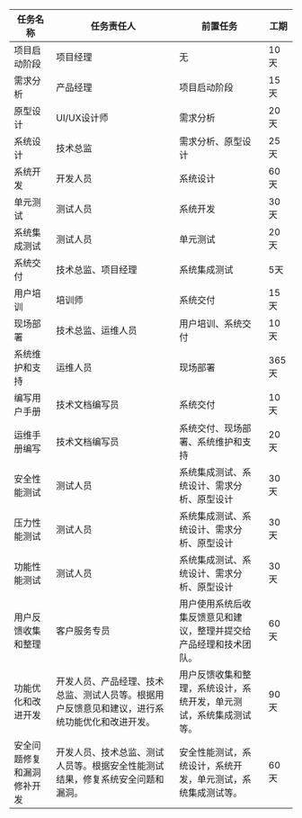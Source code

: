 | 任务名称 | 任务责任人 | 前置任务 | 工期 |
| --- | --- | --- | --- |
| 项目启动阶段 | 项目经理 | 无 | 10天 |
| 需求分析 | 产品经理 | 项目启动阶段 | 15天 |
| 原型设计 | UI/UX设计师 | 需求分析 | 20天 |
| 系统设计 | 技术总监 | 需求分析、原型设计 | 25天 |
| 系统开发 | 开发人员 | 系统设计 | 60天 |
| 单元测试 | 测试人员 | 系统开发 | 30天 |
| 系统集成测试 | 测试人员 | 单元测试 | 20天 |
| 系统交付 | 技术总监、项目经理 | 系统集成测试 | 5天 |
| 用户培训 | 培训师 | 系统交付 | 15天 |
| 现场部署 | 技术总监、运维人员 | 用户培训、系统交付 | 10天 |
| 系统维护和支持 | 运维人员 | 现场部署 | 365天 |
| 编写用户手册 | 技术文档编写员 | 系统交付 | 10天 |
| 运维手册编写 | 技术文档编写员 | 系统交付、现场部署、系统维护和支持 | 20天 |
| 安全性能测试 | 测试人员 | 系统集成测试、系统设计、需求分析、原型设计 | 30天 |
| 压力性能测试 | 测试人员 | 系统集成测试、系统设计、需求分析、原型设计 | 30天 |
| 功能性能测试 | 测试人员 | 系统集成测试、系统设计、需求分析、原型设计 | 30天 |
| 用户反馈收集和整理 | 客户服务专员 | 用户使用系统后收集反馈意见和建议，整理并提交给产品经理和技术团队。 | 60天 |
| 功能优化和改进开发 | 开发人员、产品经理、技术总监、测试人员等。根据用户反馈意见和建议，进行系统功能优化和改进开发。| 用户反馈收集和整理，系统设计，系统开发，单元测试，系统集成测试等。| 90天 |
| 安全问题修复和漏洞修补开发 | 开发人员、技术总监、测试人员等。根据安全性能测试结果，修复系统安全问题和漏洞。| 安全性能测试，系统设计，系统开发，单元测试，系统集成测试等。| 60天 |
